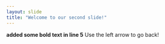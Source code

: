 ```yaml
---
layout: slide
title: "Welcome to our second slide!"
---
```

**added some bold text in line 5**
Use the left arrow to go back!
